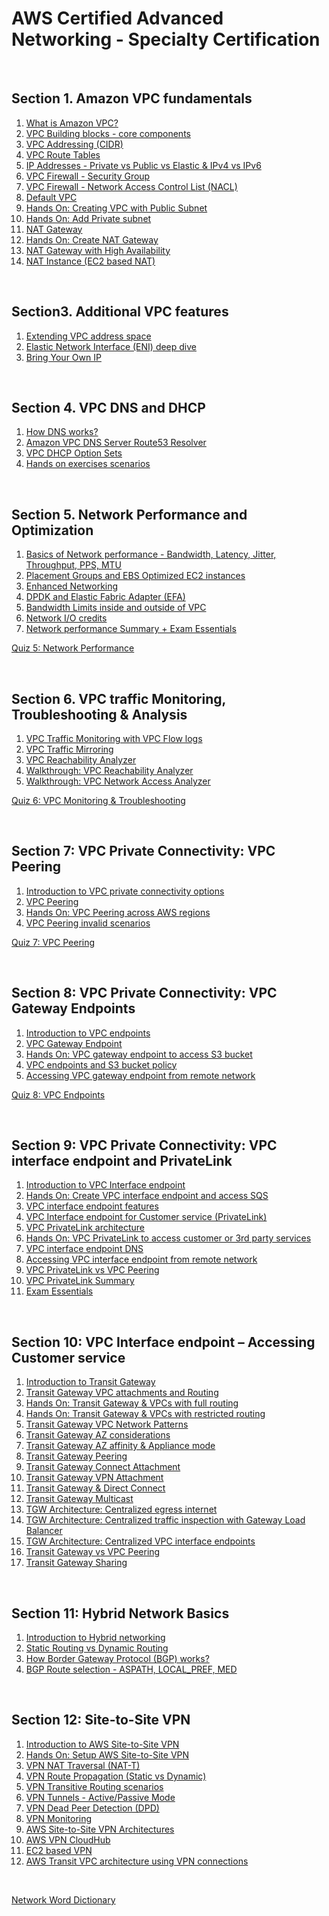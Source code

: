 # AWS Certified Advanced Networking - Specialty Certification

<br/>

## Section 1. Amazon VPC fundamentals

1. [What is Amazon VPC?](./vpc.md)
2. [VPC Building blocks - core components](./vpc_building_blocks.md)
3. [VPC Addressing (CIDR)](./vpc_addressing_cidr.md)
4. [VPC Route Tables](./vpc_route_tables.md)
5. [IP Addresses - Private vs Public vs Elastic & IPv4 vs IPv6](./ip_addresses.md)
6. [VPC Firewall - Security Group](./vpc_firewall_security_group.md)
7. [VPC Firewall - Network Access Control List (NACL)](./vpc_firewall_nacl.md)
8. [Default VPC](./default_vpc.md)
9. [Hands On: Creating VPC with Public Subnet](./hands_on_creating_vpc_with_public_subnet.md)
10. [Hands On: Add Private subnet](./hands_on_add_private_subnet.md)
11. [NAT Gateway](./nat_gateway.md)
12. [Hands On: Create NAT Gateway](./hands_on_create_nat_gateway.md)
13. [NAT Gateway with High Availability](./nat_gateway_with_high_availability.md)
14. [NAT Instance (EC2 based NAT)](./nat_instance.md)

<br/>

## Section3. Additional VPC features

1. [Extending VPC address space](./extending_vpc_address_space.md)
2. [Elastic Network Interface (ENI) deep dive](./elastic_network_interface.md)
3. [Bring Your Own IP](./bring_your_own_ip.md)

<br/>

## Section 4. VPC DNS and DHCP

1. [How DNS works?](./how_dns_works.md)
2. [Amazon VPC DNS Server Route53 Resolver](./amazon_vpc_dns_server_route53_resolver.md)
3. [VPC DHCP Option Sets](./vpc_dhcp_option_sets.md)
4. [Hands on exercises scenarios](./hands_on_exercises_scenarios.md)

<br/>

## Section 5. Network Performance and Optimization

1. [Basics of Network performance - Bandwidth, Latency, Jitter, Throughput, PPS, MTU](./basics_of_network_performance.md)
2. [Placement Groups and EBS Optimized EC2 instances](./placement_groups_and_ebs_optimized_ec2.md)
3. [Enhanced Networking](./enhanced_networking.md)
4. [DPDK and Elastic Fabric Adapter (EFA)](./dpdk_and_elastic_fabric_adapter_efa.md)
5. [Bandwidth Limits inside and outside of VPC](./bandwidth_limits_inside_and_outside_of_vpc.md)
6. [Network I/O credits](./network_io_credits.md)
7. [Network performance Summary + Exam Essentials](./network_performance_summary.md)

[Quiz 5: Network Performance](quiz_5_network_performance.md)

<br/>

## Section 6. VPC traffic Monitoring, Troubleshooting & Analysis

1. [VPC Traffic Monitoring with VPC Flow logs](./vpc_traffic_monitoring_with_vpc_flow_logs.md) 
2. [VPC Traffic Mirroring](./vpc_traffic_mirroring.md)
3. [VPC Reachability Analyzer](./vpc_reachability_analyzer.md)
4. [Walkthrough: VPC Reachability Analyzer](./walkthrough_vpc_reachability_analyzer.md)
5. [Walkthrough: VPC Network Access Analyzer](./walkthrough_vpc_network_access_analyzer.md)

[Quiz 6: VPC Monitoring & Troubleshooting](./quiz_6_vpc_monitoring_troubleshooting.md)

<br/>

## Section 7: VPC Private Connectivity: VPC Peering

1. [Introduction to VPC private connectivity options](introduction_to_vpc_private_connectivity_options.md)
2. [VPC Peering](./vpc_peering.md)
3. [Hands On: VPC Peering across AWS regions](./hands_on_vpc_peering_across_aws_regions.md)
4. [VPC Peering invalid scenarios](./vpc_peering_invalid_scenarios.md)
    
[Quiz 7: VPC Peering](./quiz_7_vpc_peering.md)

<br>

## Section 8: VPC Private Connectivity:  VPC Gateway Endpoints

1. [Introduction to VPC endpoints](introduction_to_vpc_endpoints.md)
2. [VPC Gateway Endpoint](./vpc_gateway_endpoint.md)
3. [Hands On: VPC gateway endpoint to access S3 bucket](./hands_on_vpc_gateway_endpoint_to_access_s3_bucket.md)
4. [VPC endpoints and S3 bucket policy](./vpc_endpoints_and_s3_bucket_policy.md)
5. [Accessing VPC gateway endpoint from remote network](./accessing_vpc_gateway_endpoint_from_remote_network.md)

[Quiz 8: VPC Endpoints](./quiz_8_vpc_endpoints.md)

<br>

## Section 9: VPC Private Connectivity:  VPC interface endpoint and PrivateLink

1. [Introduction to VPC Interface endpoint](./introduction_to_vpc_interface_endpoint.md)
2. [Hands On: Create VPC interface endpoint and access SQS](./hands_on_create_vpc_interface_endpoint_and_access_sqs.md)
3. [VPC interface endpoint features](./vpc_interface_endpoint_features.md)
4. [VPC Interface endpoint for Customer service (PrivateLink)](./vpc_privateLink.md#vpc-interface-endpoint--accessing-customer-service)
5. [VPC PrivateLink architecture](./vpc_privateLink.md#vpc-privateLink-architecture)
6. [Hands On: VPC PrivateLink to access customer or 3rd party services](./vpc_privateLink.md#hands-on-vpc-privatelink-to-access-customer-or-3rd-party-services)
7. [VPC interface endpoint DNS](./vpc_interface_endpoint_dns.md)
8. [Accessing VPC interface endpoint from remote network](./vpc_interface_endpoint_dns.md#accessing-vpc-interface-endpoint-from-remote-network)
9. [VPC PrivateLink vs VPC Peering](./vpc_privateLink_vs_vpc_peering.md)
10. [VPC PrivateLink Summary](./vpc_privateLink_vs_vpc_peering.md#vpc-privatelink-summary)
11. [Exam Essentials](./vpc_privateLink_vs_vpc_peering.md#exam-essentials)

<br>

## Section 10: VPC Interface endpoint – Accessing Customer service

1. [Introduction to Transit Gateway](./introduction_to_transit_gateway.md)
2. [Transit Gateway VPC attachments and Routing](./transit_gateway_vpc_attachments_and_routing.md)
3. [Hands On: Transit Gateway & VPCs with full routing](./hands_on_transit_gateway.md#hands-on-transit-gateway--vpcs-with-full-routing)
4. [Hands On: Transit Gateway & VPCs with restricted routing](./hands_on_transit_gateway.md#hands-on-transit-gateway--vpcs-with-restricted-routing)
5. [Transit Gateway VPC Network Patterns](./transit_gateway_vpc_network_patterns.md)
6. [Transit Gateway AZ considerations](./transit_gateway_vpc_network_patterns.md#transit-gateway-az-considerations)
7. [Transit Gateway AZ affinity & Appliance mode](./transit_gateway_vpc_network_patterns.md#transit-gateway-az-affinity--appliance-mode)
8. [Transit Gateway Peering](./transit_gateway_peering.md)
9. [Transit Gateway Connect Attachment](./transit_gateway_connect_attachment.md)
10. [Transit Gateway VPN Attachment](./transit_gateway_vpn_attachment.md)
11. [Transit Gateway & Direct Connect](./transit_gateway_with_direct_connect.md)
12. [Transit Gateway Multicast](./transit_gateway_multicast.md)
13. [TGW Architecture: Centralized egress internet](./tgw_architecture_centralized_egress_internet.md)
14. [TGW Architecture: Centralized traffic inspection with Gateway Load Balancer](./tgw_architecture_centralized_egress_traffic_inspection.md)
15. [TGW Architecture: Centralized VPC interface endpoints](./tgw_architecture_centralized_vpc_interface_endpoints.md)
16. [Transit Gateway vs VPC Peering](./transit_gateway_vs_vpc_peering.md)
17. [Transit Gateway Sharing](./transit_gateway_sharing.md)

<br>

## Section 11: Hybrid Network Basics

1. [Introduction to Hybrid networking](./static_routing_vs_dynamic_routing.md#introduction-to-hybrid-networking)
2. [Static Routing vs Dynamic Routing](./static_routing_vs_dynamic_routing.md#vpc-routing---static-vs-dynamic)
3. [How Border Gateway Protocol (BGP) works?](./how_border_gateway_protocol_works.md)
4. [BGP Route selection - ASPATH, LOCAL_PREF, MED](./how_border_gateway_protocol_works.md#bgp-route-selection---aspath-local_pref-med)

<br>

## Section 12: Site-to-Site VPN

1. [Introduction to AWS Site-to-Site VPN](./introduction_to_aws_site_to_site_vpn.md)
2. [Hands On: Setup AWS Site-to-Site VPN](./hands_on_setup_aws_site_to_site_vpn.md)
3. [VPN NAT Traversal (NAT-T)](./vpn_nat_traversal.md)
4. [VPN Route Propagation (Static vs Dynamic)](./vpn_route_propagation_static_vs_dynamic.md)
5. [VPN Transitive Routing scenarios](./vpn_transitive_routing_scenarios.md)
6. [VPN Tunnels - Active/Passive Mode](./vpn_tunnels_active_passive_mode.md)
7. [VPN Dead Peer Detection (DPD)](./vpn_dead_peer_detection.md)
8. [VPN Monitoring](./vpn_monitoring.md)
9. [AWS Site-to-Site VPN Architectures](aws_site_to_site_vpn_architectures.md)
10. [AWS VPN CloudHub](aws_vpn_cloudHub.md)
11. [EC2 based VPN](ec2_based_vpn.md)
12. [AWS Transit VPC architecture using VPN connections](aws_transit_vpc_architecture_using_vpn_connections.md)

<br>

[Network Word Dictionary](./network_word_dictionary.md)